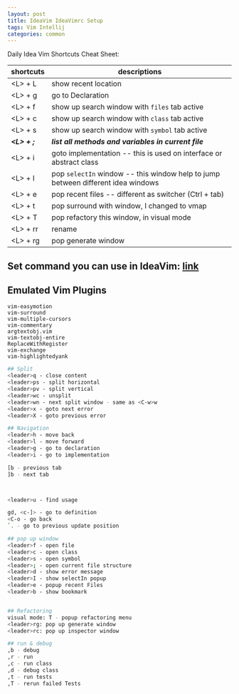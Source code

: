 ```yaml
---
layout: post
title: IdeaVim IdeaVimrc Setup
tags: Vim Intellij
categories: common
---
```


Daily Idea Vim Shortcuts Cheat Sheet:

| shortcuts  | descriptions   |
|---|---|
| \<L\> + L  | show recent location  |
| \<L\> + g  | go to Declaration|
| \<L\> + f  | show up search window with  `files` tab active |
| \<L\> + c  | show up search window with `class` tab active |
| \<L\> + s  | show up search window with `symbol` tab active |
| ***\<L\> + ;***  | ***list all methods and variables in current file*** |
| \<L\> + i  | goto implementation -- this is used on interface or abstract class |
| \<L\> + I  | pop `selectIn` window -- this window help to jump between different idea windows |
| \<L\> + e  | pop recent files -- different as switcher (Ctrl + tab)|
| \<L\> + t  | pop surround with window, I changed to vmap |
| \<L\> + T  | pop refactory this window, in visual mode |
| \<L\> + rr  | rename |
| \<L\> + rg  | pop generate window|

## Set command you can use in IdeaVim: [link](https://github.com/JetBrains/ideavim/wiki/%22set%22-commands)

## Emulated Vim Plugins
    
    vim-easymotion
    vim-surround
    vim-multiple-cursors
    vim-commentary
    argtextobj.vim
    vim-textobj-entire
    ReplaceWithRegister
    vim-exchange
    vim-highlightedyank

~~~bash
## Split
<leader>q - close content
<leader>ps - split horizontal
<leader>pv - split vertical
<leader>wc - unsplit
<leader>wn - next split window - same as <C-w>w
<leader>x - goto next error
<leader>X - goto previous error

## Navigation
<leader>h - move back
<leader>l - move forward
<leader>g - go to declaration
<leader>i - go to implementation

[b - previous tab
]b - next tab



<leader>u - find usage

gd, <c-]> - go to definition
<C-o - go back
`. - go to previous update position

## pop up window
<leader>f - open file
<leader>c - open class
<leader>s - open symbol
<leader>; - open current file structure
<leader>d - show error message
<leader>I - show selectIn popup
<leader>e - popup recent Files
<leader>b - show bookmark 


## Refactoring
visual mode: T - popup refactoring menu
<leader>rg: pop up generate window
<leader>rc: pop up inspector window

## run & debug
,b - debug
,r - run 
,c - run class
,d - debug class
,t - run tests
,T - rerun failed Tests
~~~
